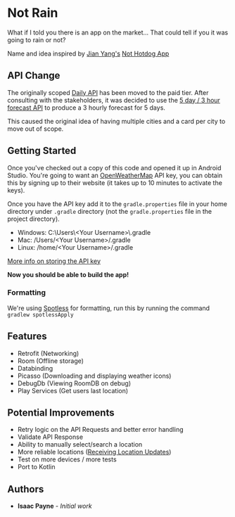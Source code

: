 # Not Rain

What if I told you there is an app on the market... That could tell if you it was going to rain or not?

Name and idea inspired by [Jian Yang's](https://silicon-valley.fandom.com/wiki/J%C3%ACan-Y%C3%A1ng) [Not Hotdog App](https://play.google.com/store/apps/details?id=com.seefoodtechnologies.nothotdog&hl=en)

## API Change
The originally scoped [Daily API](https://openweathermap.org/forecast16) has been moved to the paid tier. After consulting with the stakeholders, it was decided to use the [5 day / 3 hour forecast API](https://openweathermap.org/forecast5) to produce a 3 hourly forecast for 5 days.

This caused the original idea of having multiple cities and a card per city to move out of scope.


## Getting Started

Once you've checked out a copy of this code and opened it up in Android Studio. You're going to want an [OpenWeatherMap](https://openweathermap.org/appid) API key, you can obtain this by signing up to their website (it takes up to 10 minutes to activate the keys).

Once you have the API key add it to the `gradle.properties` file in your home directory under `.gradle` directory (not the `gradle.properties` file in the project directory). 

- Windows: C:\Users\\<Your Username\>\\.gradle
- Mac: /Users\/\<Your Username\>/.gradle
- Linux: /home/\<Your Username\>/.gradle

[More info on storing the API key](https://medium.com/code-better/hiding-api-keys-from-your-android-repository-b23f5598b906)

**Now you should be able to build the app!**

### Formatting

We're using [Spotless](https://github.com/diffplug/spotless/tree/master/plugin-gradle) for formatting, run this by running the command `gradlew spotlessApply`

## Features

- Retrofit (Networking)
- Room (Offline storage)
- Databinding 
- Picasso (Downloading and displaying weather icons)
- DebugDb (Viewing RoomDB on debug)
- Play Services (Get users last location)

## Potential Improvements

- Retry logic on the API Requests and better error handling
- Validate API Response
- Ability to manually select/search a location
- More reliable locations ([Receiving Location Updates](https://developer.android.com/training/location/receive-location-updates.html))
- Test on more devices / more tests
- Port to Kotlin 



## Authors

* **Isaac Payne** - *Initial work*
